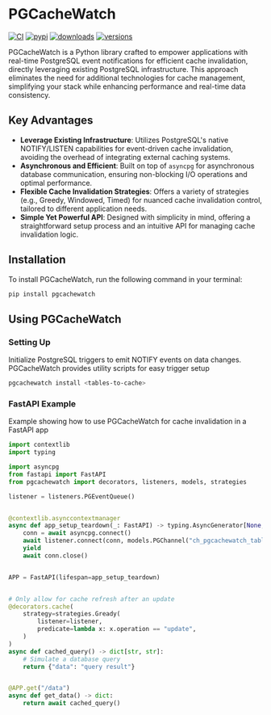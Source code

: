 # PGCacheWatch
[![CI](https://github.com/janbjorge/PGCacheWatch/actions/workflows/ci.yml/badge.svg)](https://github.com/janbjorge/PGCacheWatch/actions/workflows/ci.yml?query=branch%3Amain)
[![pypi](https://img.shields.io/pypi/v/PGCacheWatch.svg)](https://pypi.python.org/pypi/PGCacheWatch)
[![downloads](https://static.pepy.tech/badge/PGCacheWatch/month)](https://pepy.tech/project/PGCacheWatch)
[![versions](https://img.shields.io/pypi/pyversions/PGCacheWatch.svg)](https://github.com/janbjorge/PGCacheWatch)

PGCacheWatch is a Python library crafted to empower applications with real-time PostgreSQL event notifications for efficient cache invalidation, directly leveraging existing PostgreSQL infrastructure. This approach eliminates the need for additional technologies for cache management, simplifying your stack while enhancing performance and real-time data consistency.

## Key Advantages
- **Leverage Existing Infrastructure**: Utilizes PostgreSQL's native NOTIFY/LISTEN capabilities for event-driven cache invalidation, avoiding the overhead of integrating external caching systems.
- **Asynchronous and Efficient**: Built on top of `asyncpg` for asynchronous database communication, ensuring non-blocking I/O operations and optimal performance.
- **Flexible Cache Invalidation Strategies**: Offers a variety of strategies (e.g., Greedy, Windowed, Timed) for nuanced cache invalidation control, tailored to different application needs.
- **Simple Yet Powerful API**: Designed with simplicity in mind, offering a straightforward setup process and an intuitive API for managing cache invalidation logic.

## Installation
To install PGCacheWatch, run the following command in your terminal:
```bash
pip install pgcachewatch
```

## Using PGCacheWatch
### Setting Up
Initialize PostgreSQL triggers to emit NOTIFY events on data changes. PGCacheWatch provides utility scripts for easy trigger setup
```bash
pgcachewatch install <tables-to-cache>
```

### FastAPI Example
Example showing how to use PGCacheWatch for cache invalidation in a FastAPI app

```python
import contextlib
import typing

import asyncpg
from fastapi import FastAPI
from pgcachewatch import decorators, listeners, models, strategies

listener = listeners.PGEventQueue()


@contextlib.asynccontextmanager
async def app_setup_teardown(_: FastAPI) -> typing.AsyncGenerator[None, None]:
    conn = await asyncpg.connect()
    await listener.connect(conn, models.PGChannel("ch_pgcachewatch_table_change"))
    yield
    await conn.close()


APP = FastAPI(lifespan=app_setup_teardown)


# Only allow for cache refresh after an update
@decorators.cache(
    strategy=strategies.Gready(
        listener=listener,
        predicate=lambda x: x.operation == "update",
    )
)
async def cached_query() -> dict[str, str]:
    # Simulate a database query
    return {"data": "query result"}


@APP.get("/data")
async def get_data() -> dict:
    return await cached_query()
```

